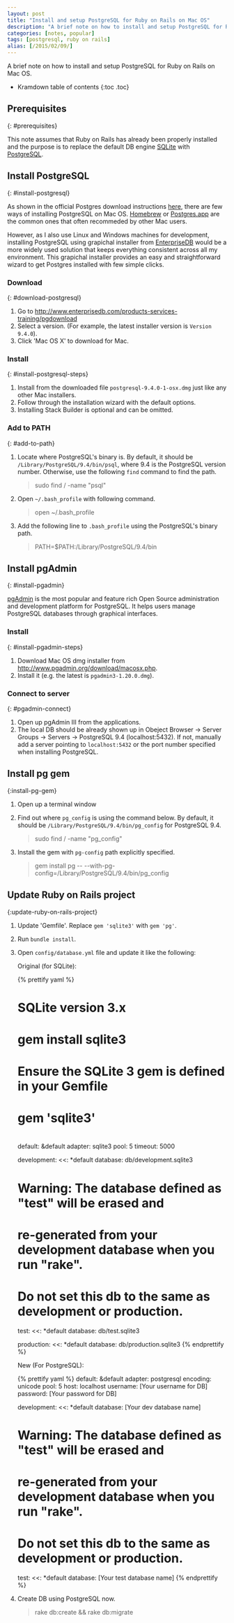 ```yaml
---
layout: post
title: "Install and setup PostgreSQL for Ruby on Rails on Mac OS"
description: "A brief note on how to install and setup PostgreSQL for Ruby on Rails on Mac OS."
categories: [notes, popular]
tags: [postgresql, ruby on rails]
alias: [/2015/02/09/]
---
```

A brief note on how to install and setup PostgreSQL for Ruby on Rails on Mac OS.

* Kramdown table of contents
{:toc .toc}

## Prerequisites
{: #prerequisites}

This note assumes that Ruby on Rails has already been properly installed
and the purpose is to replace the default DB engine [SQLite][SQLite] with [PostgreSQL][PostgreSQL].

## Install PostgreSQL
{: #install-postgresql}

As shown in the official Postgres download instructions [here](http://www.postgresql.org/download/macosx/),
there are few ways of installing PostgreSQL on Mac OS.
[Homebrew][Homebrew] or [Postgres.app][Postgres.app] are the common ones
that often recommeded by other Mac users.

However, as I also use Linux and Windows machines for development,
installing PostgreSQL using grapichal installer from [EnterpriseDB][EnterpriseDB] would be a more widely used solution
that keeps everything consistent across all my environment.
This grapichal installer provides an easy and straightforward wizard to get
Postgres installed with few simple clicks.

### Download
{: #download-postgresql}
1. Go to <http://www.enterprisedb.com/products-services-training/pgdownload>
2. Select a version. (For example, the latest installer version is `Version 9.4.0`).
3. Click 'Mac OS X' to download for Mac.

### Install
{: #install-postgresql-steps}
1. Install from the downloaded file `postgresql-9.4.0-1-osx.dmg` just like any other Mac installers.
2. Follow through the installation wizard with the default options.
3. Installing Stack Builder is optional and can be omitted.

### Add to PATH
{: #add-to-path}
1. Locate where PostgreSQL's binary is.
By default, it should be `/Library/PostgreSQL/9.4/bin/psql`, where 9.4 is the PostgreSQL version number.
Otherwise, use the following `find` command to find the path.

    > sudo find / -name "psql"

2. Open `~/.bash_profile` with following command.

    > open ~/.bash_profile

3. Add the following line to `.bash_profile` using the PostgreSQL's binary path.

    > PATH=$PATH:/Library/PostgreSQL/9.4/bin

## Install pgAdmin
{: #install-pgadmin}

[pgAdmin][pgAdmin] is the most popular and feature rich Open Source administration and development platform for PostgreSQL.
It helps users manage PostgreSQL databases through graphical interfaces.

### Install
{: #install-pgadmin-steps}
1. Download Mac OS dmg installer from <http://www.pgadmin.org/download/macosx.php>.
2. Install it (e.g. the latest is `pgadmin3-1.20.0.dmg`).

### Connect to server
{: #pgadmin-connect}
1. Open up pgAdmin III from the applications.
2. The local DB should be already shown up in Obeject Browser -> Server Groups -> Servers -> PostgreSQL 9.4 (localhost:5432).
If not, manually add a server pointing to `localhost:5432`
or the port number specified when installing PostgreSQL.

## Install pg gem
{:install-pg-gem}
1. Open up a terminal window
2. Find out where `pg_config` is using the command below.
By default, it should be `/Library/PostgreSQL/9.4/bin/pg_config` for PostgreSQL 9.4.

    > sudo find / -name "pg_config"

3. Install the gem with `pg-config` path explicitly specified.

    > gem install pg \-- \--with-pg-config=/Library/PostgreSQL/9.4/bin/pg_config

## Update Ruby on Rails project
{:update-ruby-on-rails-project}
1. Update 'Gemfile'. Replace `gem 'sqlite3'` with `gem 'pg'`.
2. Run `bundle install`.
3. Open `config/database.yml` file and update it like the following:

    Original (for SQLite):

    {% prettify yaml %}
    # SQLite version 3.x
    #   gem install sqlite3
    #
    #   Ensure the SQLite 3 gem is defined in your Gemfile
    #   gem 'sqlite3'
    #
    default: &default
      adapter: sqlite3
      pool: 5
      timeout: 5000

    development:
      <<: *default
      database: db/development.sqlite3

    # Warning: The database defined as "test" will be erased and
    # re-generated from your development database when you run "rake".
    # Do not set this db to the same as development or production.
    test:
      <<: *default
      database: db/test.sqlite3

    production:
      <<: *default
      database: db/production.sqlite3
    {% endprettify %}

    New (For PostgreSQL):

    {% prettify yaml %}
    default: &default
      adapter: postgresql
      encoding: unicode
      pool: 5
      host: localhost
      username: [Your username for DB]
      password: [Your password for DB]

    development:
      <<: *default
      database: [Your dev database name]

    # Warning: The database defined as "test" will be erased and
    # re-generated from your development database when you run "rake".
    # Do not set this db to the same as development or production.
    test:
      <<: *default
      database: [Your test database name]
    {% endprettify %}

4. Create DB using PostgreSQL now.

    > rake db:create && rake db:migrate

[PostgreSQL]: http://www.postgresql.org/
[SQLite]: http://www.sqlite.org/
[Homebrew]: http://brew.sh/
[Postgres.app]: http://postgresapp.com/
[EnterpriseDB]: http://www.enterprisedb.com/products-services-training/products/postgresql-overview
[pgAdmin]: http://www.pgadmin.org/
